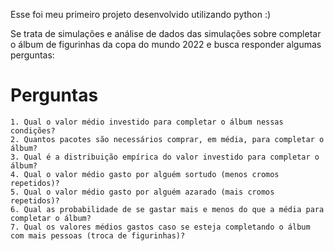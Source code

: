 Esse foi meu primeiro projeto desenvolvido utilizando python :)

Se trata de simulações e análise de dados das simulações sobre completar o álbum de figurinhas da copa do mundo 2022 e busca responder algumas perguntas: 


# Perguntas

    1. Qual o valor médio investido para completar o álbum nessas condições?
    2. Quantos pacotes são necessários comprar, em média, para completar o álbum?
    3. Qual é a distribuição empírica do valor investido para completar o álbum?
    4. Qual o valor médio gasto por alguém sortudo (menos cromos repetidos)?
    5. Qual o valor médio gasto por alguém azarado (mais cromos repetidos)?
    6. Qual as probabilidade de se gastar mais e menos do que a média para completar o álbum?
    7. Qual os valores médios gastos caso se esteja completando o álbum com mais pessoas (troca de figurinhas)?
